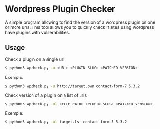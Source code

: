 # Wordpress Plugin Checker

A simple program allowing to find the version of a wordpress plugin on one or more urls.
This tool allows you to quickly check if sites using wordpress have plugins with vulnerabilities.

## Usage
Check a plugin on a single url
```bash
$ python3 wpcheck.py -u <URL> <PLUGIN SLUG> <PATCHED VERSION>
```

Exemple:
```bash
$ python3 wpcheck.py -u http://target.pwn contact-form-7 5.3.2
```

Check version of a plugin on a list of urls
```bash
$ python3 wpcheck.py -ul <FILE PATH> <PLUGIN SLUG> <PATCHED VERSION>
```

Exemple:
```bash
$ python3 wpcheck.py -ul target.lst contact-form-7 5.3.2
```
